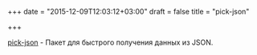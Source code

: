+++
date = "2015-12-09T12:03:12+03:00"
draft = false
title = "pick-json"

+++

<p><a href="https://github.com/ddo/pick-json">pick-json</a>&nbsp;- Пакет для быстрого получения данных из JSON.</p>

